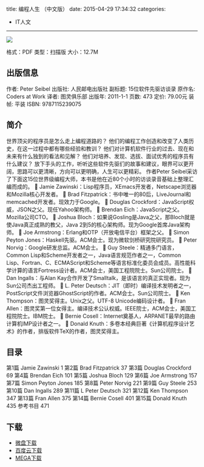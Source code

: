 title: 编程人生 （中文版）
date: 2015-04-29 17:34:32
categories:
  - IT人文
---

![](http://img3.douban.com/lpic/s4549954.jpg)

格式：PDF
类型：扫描版
大小：12.7M

<!--more-->

## 出版信息 ##

作者: Peter Seibel 
出版社: 人民邮电出版社
副标题: 15位软件先驱访谈录
原作名: Coders at Work
译者: 图灵俱乐部 
出版年: 2011-1-1
页数: 473
定价: 79.00元
装帧: 平装
ISBN: 9787115239075

## 简介 ##

世界顶尖的程序员是怎么走上编程道路的？
他们的编程工作创造和改变了人类历史，在这一过程中都有哪些经验和教训？
他们对计算机软件行业的过去、现在和未来有什么独到的看法和见解？
他们对培养、发现、选拔、面试优秀的程序员有什么建议？
放下手头的工作，听听这些软件先驱们的故事和建议，眼界可以更开阔，思路可以更清晰，方向可以更明确，人生可以更精彩。
作者Peter Seibel采访了下面这15位世界级编程大师，本书是他在近80个小时的访谈录音基础上整理汇编而成的。
 Jamie Zawinski：Lisp程序员，XEmacs开发者，Netscape浏览器和Mozilla核心开发者。
 Brad Fitzpatrick：书中唯一的80后，LiveJournal和memcached开发者。现效力于Google。
 Douglas Crockford：JavaScript权威，JSON之父。现任Yahoo架构师。
 Brendan Eich：JavaScript之父。Mozilla公司CTO。
 Joshua Bloch：如果说Gosling是Java之父，那Bloch就是使Java真正成熟的教父，Java 2到5的核心架构师。现为Google首席Java架构师。
 Joe Armstrong：Erlang和OTP（开放电信平台）框架之父。
 Simon Peyton Jones：Haskell先驱。ACM会士。现为微软剑桥研究院研究员。
 Peter Norvig：Google研发总监。ACM会士。
 Guy Steele：精通多门语言，Common Lisp和Scheme开发者之一，Java语言规范作者之一，Common Lisp、Fortran、C、ECMAScript和Scheme等语言标准化委员会成员。高性能科学计算的语言Fortress设计者。ACM会士，美国工程院院士。Sun公司院士。
 Dan Ingalls：与Alan Kay合作开发了Smalltalk，是该语言的真正实现者。现为Sun公司杰出工程师。
 L. Peter Deutsch：JIT（即时）编译技术发明者之一，PostScript文件浏览器GhostScript的作者。ACM会士。Sun公司院士。
 Ken Thompson：图灵奖得主。Unix之父。UTF-8 Unicode编码设计者。
 Fran Allen：图灵奖第一位女得主。编译技术公认权威。IEEE院士，ACM会士，美国工程院院士。IBM院士。
 Bernie Cosell：Internet奠基人，ARPANET最早的路由计算机IMP设计者之一。
 Donald Knuth：多卷本经典巨著《计算机程序设计艺术》的作者，排版软件TeX的作者，图灵奖得主。

## 目录 ##

第1篇 Jamie Zawinski	1
第2篇 Brad Fitzpatrick	37
第3篇 Douglas Crockford	69
第4篇 Brendan Eich	101
第5篇 Joshua Bloch	129
第6篇 Joe Armstrong	157
第7篇 Simon Peyton Jones	185
第8篇 Peter Norvig	221
第9篇 Guy Steele	253
第10篇 Dan Ingalls	289
第11篇 L Peter Deutsch	321
第12篇 Ken Thompson	347
第13篇 Fran Allen	375
第14篇 Bernie Cosell	401
第15篇 Donald Knuth	435
参考书目	471

## 下载 ##

* [微盘下载](http://vdisk.weibo.com/s/aADaW4YRPbCa1)
* [百度云下载](http://pan.baidu.com/s/1pVjtG)
* [MEGA下载](https://mega.co.nz/#!jMFXjA7A!k4wU8g1jCv52x7XHb9_y0M4dOwy27NxUOv_CNmumXvo)